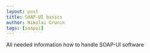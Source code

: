 ```yaml
---
layout: post
title: SOAP-UI basics
author: Nikolai Grunin
tags: [soapui]
---
```


All needed information how to handle SOAP-UI software
